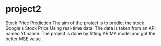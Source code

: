 # project2
Stock  Price Prediction
The aim of the project is to predict the stock Google's Stock Price Using real-time data. The data is taken from an API named Yfinance. The project is done by fitting ARIMA model and got the better MSE value.
